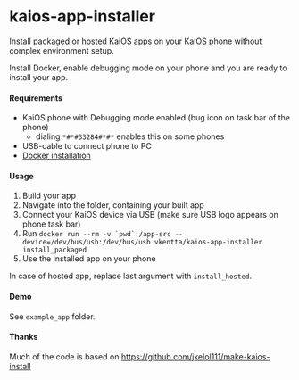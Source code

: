 # kaios-app-installer

Install [packaged](https://developer.kaiostech.com/getting-started/build-your-first-package-app) or [hosted](https://developer.kaiostech.com/getting-started/build-your-first-hosted-app) KaiOS apps on your KaiOS phone without complex environment setup.

Install Docker, enable debugging mode on your phone and you are ready to install your app.

#### Requirements

* KaiOS phone with Debugging mode enabled (bug icon on task bar of the phone)
    * dialing `*#*#33284#*#*` enables this on some phones
* USB-cable to connect phone to PC
* [Docker installation](https://docs.docker.com/install/)

#### Usage

1. Build your app
2. Navigate into the folder, containing your built app
3. Connect your KaiOS device via USB (make sure USB logo appears on phone task bar)
4. Run ```docker run --rm -v `pwd`:/app-src --device=/dev/bus/usb:/dev/bus/usb vkentta/kaios-app-installer install_packaged```
5. Use the installed app on your phone

In case of hosted app, replace last argument with `install_hosted`.

#### Demo

See `example_app` folder.

#### Thanks

Much of the code is based on https://github.com/jkelol111/make-kaios-install